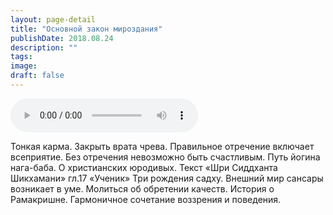 ```yaml
---
layout: page-detail
title: "Основной закон мироздания"
publishDate: 2018.08.24
description: ""
tags:
image:
draft: false
---
```


<audio title="2018.08.24 - Основной закон мироздания.mp3" src="https://filer-api.advayta.org/v1.0/public/files/73339" controls=""></audio>

 Тонкая карма. Закрыть врата чрева. Правильное отречение включает всеприятие. Без отречения невозможно быть счастливым. Путь йогина нага-баба. О христианских юродивых. Текст «Шри Сиддханта Шикхамани» гл.17 «Ученик» Три рождения садху. Внешний мир сансары возникает в уме. Молиться об обретении качеств. История о Рамакришне. Гармоничное сочетание воззрения и поведения. 

  

